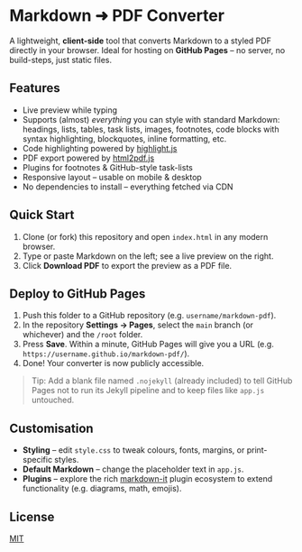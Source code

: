 # Markdown ➜ PDF Converter

A lightweight, **client-side** tool that converts Markdown to a styled PDF directly in your browser. Ideal for hosting on **GitHub Pages** – no server, no build-steps, just static files.

## Features

* Live preview while typing
* Supports (almost) _everything_ you can style with standard Markdown:  
  headings, lists, tables, task lists, images, footnotes, code blocks with syntax highlighting, blockquotes, inline formatting, etc.
* Code highlighting powered by [highlight.js](https://highlightjs.org/)
* PDF export powered by [html2pdf.js](https://github.com/eKoopmans/html2pdf.js)
* Plugins for footnotes & GitHub-style task-lists
* Responsive layout – usable on mobile & desktop
* No dependencies to install – everything fetched via CDN

## Quick Start

1. Clone (or fork) this repository and open `index.html` in any modern browser.
2. Type or paste Markdown on the left; see a live preview on the right.
3. Click **Download PDF** to export the preview as a PDF file.

## Deploy to GitHub Pages

1. Push this folder to a GitHub repository (e.g. `username/markdown-pdf`).
2. In the repository **Settings → Pages**, select the `main` branch (or whichever) and the `/root` folder.
3. Press **Save**. Within a minute, GitHub Pages will give you a URL (e.g. `https://username.github.io/markdown-pdf/`).
4. Done! Your converter is now publicly accessible.

> Tip: Add a blank file named `.nojekyll` (already included) to tell GitHub Pages not to run its Jekyll pipeline and to keep files like `app.js` untouched.

## Customisation

* **Styling** – edit `style.css` to tweak colours, fonts, margins, or print-specific styles.
* **Default Markdown** – change the placeholder text in `app.js`.
* **Plugins** – explore the rich [markdown-it](https://github.com/markdown-it/markdown-it) plugin ecosystem to extend functionality (e.g. diagrams, math, emojis).

## License

[MIT](LICENSE) 